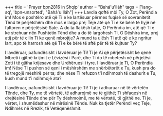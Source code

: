 +++
title = 'Prayer bpn2816 in Shqip'
author = "Bahá'u'lláh"
tags = ['lang-sq', 'bpn-unsorted', "Bahá'u'lláh"]
+++
Lavdia qoftë mbi Ty, O Zot, Perëndia im! Mos e poshtëro atë që Ti e ke lartësuar përmes fuqisë së sovranitetit Tënd të përjetshëm dhe mos e largo prej Teje atë që Ti e ke bërë të hyjë në faltoren e përjetësisë Sate. A do ta flakësh tutje, O Perëndia im, atë që Ti e ke strehuar nën Pushtetin Tënd dhe a do të largohesh Ti, O Dëshira ime, prej atij për të cilin Ti ke qenë mbrojtje? A mund ta ulësh Ti atë që e ke ngritur lart, apo të harrosh atë që Ti e ke bërë të aftë për të të kujtuar Ty?

I lavdëruar, pafundësisht i lavdëruar je Ti! Ti je Ai që përjetësisht ke qenë Mbreti i gjithë krijimit e Lëvizësi i Parë, dhe Ti do të mbetesh në përjetësi Zoti i të gjitha krijesave dhe Urdhëruesi i tyre. I lavdëruar je Ti, O Perëndia im! Nëse Ti pushon së qeni i mëshirshëm me shërbëtorët e Tu, kush pra do të tregojë mëshirë për ta; dhe nëse Ti refuzon t'i ndihmosh të dashurit e Tu, kush mund t'i ndihmojë ata?

I lavdëruar, pafundësisht i lavdëruar je Ti! Ti je i adhuruar në të vërtetën Tënde, dhe Ty, me të vërtetë, të adhurojmë ne të gjithë; Ti shfaqesh në drejtësinë Tënde dhe për Ty dëshmojmë, me të vërtetë, të gjithë ne. Ti je, vërtet, i shumëdashur në mirësinë Tënde. Nuk ka tjetër Perëndi veç Teje, Ndihmës në Rrezik, të Vetëqenëshmit.
